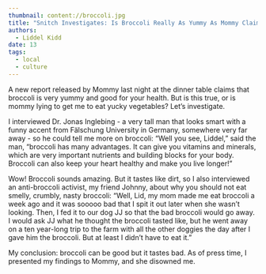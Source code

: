 ```yaml
---
thumbnail: content://broccoli.jpg
title: "Snitch Investigates: Is Broccoli Really As Yummy As Mommy Claims?"
authors:
  - Liddel Kidd
date: 13
tags:
  - local
  - culture
---
```


A new report released by Mommy last night at the dinner table claims that broccoli is very yummy and good for your health. But is this true, or is mommy lying to get me to eat yucky vegetables? Let’s investigate.

I interviewed Dr. Jonas Inglebing - a very tall man that looks smart with a funny accent from Fälschung University in Germany, somewhere very far away - so he could tell me more on broccoli: “Well you see, Liddel,” said the man, “broccoli has many advantages. It can give you vitamins and minerals, which are very important nutrients and building blocks for your body. Broccoli can also keep your heart healthy and make you live longer!”

Wow! Broccoli sounds amazing. But it tastes like dirt, so I also interviewed an anti-broccoli activist, my friend Johnny, about why you should not eat smelly, crumbly, nasty broccoli: “Well, Lid, my mom made me eat broccoli a week ago and it was sooooo bad that I spit it out later when she wasn’t looking. Then, I fed it to our dog JJ so that the bad broccoli would go away. I would ask JJ what he thought the broccoli tasted like, but he went away on a ten year-long trip to the farm with all the other doggies the day after I gave him the broccoli. But at least I didn’t have to eat it.”

My conclusion: broccoli can be good but it tastes bad. As of press time, I presented my findings to Mommy, and she disowned me.
